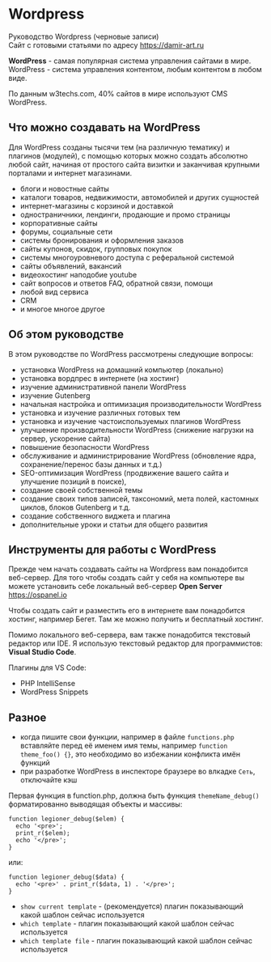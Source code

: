 # Wordpress
Руководство Wordpress (черновые записи)  
Сайт с готовыми статьями по адресу https://damir-art.ru

**WordPress** - самая популярная система управления сайтами в мире. WordPress - система управления контентом, любым контентом в любом виде.

По данным w3techs.com, 40% сайтов в мире используют CMS WordPress.

## Что можно создавать на WordPress
Для WordPress созданы тысячи тем (на различную тематику) и плагинов (модулей), с помощью которых можно создать абсолютно любой сайт, начиная от простого сайта визитки и заканчивая крупными порталами и интернет магазинами.

- блоги и новостные сайты
- каталоги товаров, недвижимости, автомобилей и других сущностей
- интернет-магазины с корзиной и доставкой
- одностраничники, лендинги, продающие и промо страницы
- корпоративные сайты
- форумы, социальные сети
- системы бронирования и оформления заказов
- сайты купонов, скидок, групповых покупок
- системы многоуровневого доступа с реферальной системой
- сайты объявлений, вакансий
- видеохостинг наподобие youtube
- сайт вопросов и ответов FAQ, обратной связи, помощи
- любой вид сервиса
- CRM
- и многое многое другое

## Об этом руководстве
В этом руководстве по WordPress рассмотрены следующие вопросы:
- установка WordPress на домашний компьютер (локально)
- установка вордпрес в интернете (на хостинг)
- изучение административной панели WordPress
- изучение Gutenberg
- начальная настройка и оптимизация производительности WordPress
- установка и изучение различных готовых тем
- установка и изучение частоиспользуемых плагинов WordPress
- улучшение производительности WordPress (снижение нагрузки на сервер, ускорение сайта)
- повышение безопасности WordPress
- обслуживание и администрирование WordPress (обновление ядра, сохранение/перенос базы данных и т.д.)
- SEO-оптимизация WordPress (продвижение вашего сайта и улучшение позиций в поиске),
- создание своей собственной темы
- создание своих типов записей, таксономий, мета полей, кастомных циклов, блоков Gutenberg и т.д.
- создание собственного виджета и плагина
- дополнительные уроки и статьи для общего развития

## Инструменты для работы с WordPress
Прежде чем начать создавать сайты на Wordpress вам понадобится веб-сервер. Для того чтобы создать сайт у себя на компьютере вы можете установить себе локальный веб-сервер **Open Server** https://ospanel.io

Чтобы создать сайт и разместить его в интернете вам понадобится хостинг, например Бегет. Там же можно получить и бесплатный хостинг.

Помимо локального веб-сервера, вам также понадобится текстовый редактор или IDE. Я использую текстовый редактор для программистов: **Visual Studio Code**.

Плагины для VS Code:
- PHP IntelliSense
- WordPress Snippets

## Разное
- когда пишите свои функции, например в файле `functions.php` вставляйте перед её именем имя темы, например `function theme_foo() {}`, это необходимо во избежании конфликта имён функций
- при разработке WordPress в инспекторе браузере во влкадке `Сеть`, отключайте кэш

Первая функция в function.php, должна быть функция `themeName_debug()` форматированно выводящая объекты и массивы:

    function legioner_debug($elem) {
      echo '<pre>';
      print_r($elem);
      echo '</pre>';
    }

или:

    function legioner_debug($data) {
      echo '<pre>' . print_r($data, 1) . '</pre>';
    }

- `show current template` - (рекомендуется) плагин показывающий какой шаблон сейчас используется
- `which template` - плагин показывающий какой шаблон сейчас используется
- `which template file` - плагин показывающий какой шаблон сейчас используется
